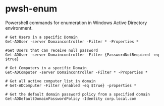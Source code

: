 # pwsh-enum
Powershell commands for enumeration in Windows Active Directory environment. 

```text
# Get Users in a specific Domain 
Get-ADUser -server Domaincontroller -Filter * -Properties *

#Get Users that can receive null password
Get-ADUser -server Domaincontroller -Filter {PasswordNotRequired -eq $true}

# Get Computers in a specific Domain 
Get-ADComputer -server Domaincontroller -Filter * -Properties *

# Get all active computer list in domain
# Get-ADComputer -Filter {enabled -eq $true} -properties *

# Get the default domain password policy from a specified domain
Get-ADDefaultDomainPasswordPolicy -Identity corp.local.com
```

